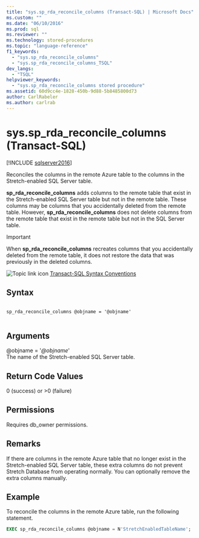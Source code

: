 ```yaml
---
title: "sys.sp_rda_reconcile_columns (Transact-SQL) | Microsoft Docs"
ms.custom: ""
ms.date: "06/10/2016"
ms.prod: sql
ms.reviewer: ""
ms.technology: stored-procedures
ms.topic: "language-reference"
f1_keywords: 
  - "sys.sp_rda_reconcile_columns"
  - "sys.sp_rda_reconcile_columns_TSQL"
dev_langs: 
  - "TSQL"
helpviewer_keywords: 
  - "sys.sp_rda_reconcile_columns stored procedure"
ms.assetid: 60d9cc4e-1828-450b-9d88-5b8485800d73
author: CarlRabeler
ms.author: carlrab
---
```

# sys.sp_rda_reconcile_columns (Transact-SQL)
[!INCLUDE [sqlserver2016](../../includes/applies-to-version/sqlserver2016.md)]

  Reconciles the columns in the remote Azure table to the columns in the Stretch-enabled SQL Server table.  
    
  **sp_rda_reconcile_columns** adds columns to the remote table that exist in the Stretch-enabled SQL Server table but not in the remote table. These columns may be columns that you accidentally deleted from the remote table. However, **sp_rda_reconcile_columns** does not delete columns from the remote table that exist in the remote table but not in the SQL Server table.
  
  > [!IMPORTANT]
  > When **sp_rda_reconcile_columns** recreates columns that you accidentally deleted from the remote table, it does not restore the data that was previously in the deleted columns.
  
 ![Topic link icon](../../database-engine/configure-windows/media/topic-link.gif "Topic link icon") [Transact-SQL Syntax Conventions](../../t-sql/language-elements/transact-sql-syntax-conventions-transact-sql.md)  
   
## Syntax  
  
```  
  
sp_rda_reconcile_columns @objname = '@objname'  
  
```  
  
## Arguments  
 \@objname = '*\@objname*'  
 The name of the Stretch-enabled SQL Server table.  
  
## Return Code Values  
 0 (success) or >0 (failure)  
  
## Permissions  
 Requires db_owner permissions.  
   
## Remarks  
 If there are columns in the remote Azure table that no longer exist in the Stretch-enabled SQL Server table, these extra columns do not prevent Stretch Database from operating normally. You can optionally remove the extra columns manually.  
  
## Example  
 To reconcile the columns in the remote Azure table, run the following statement.  
  
```sql  
EXEC sp_rda_reconcile_columns @objname = N'StretchEnabledTableName';  
```  
  
  
